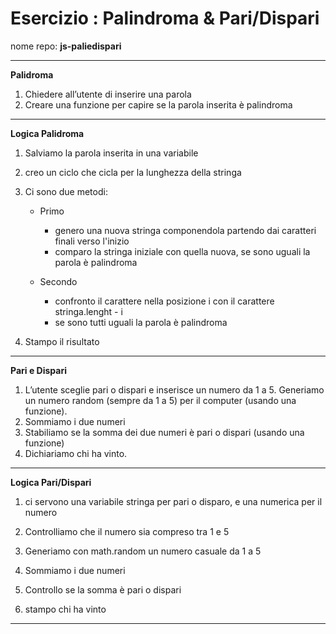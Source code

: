 # Esercizio : Palindroma & Pari/Dispari
nome repo: **js-paliedispari**

---

**Palidroma**

1. Chiedere all’utente di inserire una parola
2. Creare una funzione per capire se la parola inserita è palindroma

---

**Logica Palidroma**

1. Salviamo la parola inserita in una variabile

2. creo un ciclo che cicla per la lunghezza della stringa

3. Ci sono due metodi:

    - Primo
      - genero una nuova stringa componendola partendo dai caratteri finali verso l'inizio
      - comparo la stringa iniziale con quella nuova, se sono uguali la parola è palindroma

    - Secondo
      - confronto il carattere nella posizione i con il carattere stringa.lenght - i
      - se sono tutti uguali la parola è palindroma

5. Stampo il risultato

---


**Pari e Dispari**

1. L’utente sceglie pari o dispari e inserisce un numero da 1 a 5.
Generiamo un numero random (sempre da 1 a 5) per il computer (usando una funzione).
2. Sommiamo i due numeri
3. Stabiliamo se la somma dei due numeri è pari o dispari (usando una funzione)
4. Dichiariamo chi ha vinto.

---

**Logica Pari/Dispari**

1. ci servono una variabile stringa per pari o disparo, e una numerica per il numero

2. Controlliamo che il numero sia compreso tra 1 e 5

2. Generiamo con math.random un numero casuale da 1 a 5

4. Sommiamo i due numeri

5. Controllo se la somma è pari o dispari 

6. stampo chi ha vinto

---
